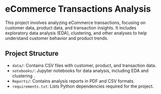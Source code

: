 # eCommerce Transactions Analysis

This project involves analyzing eCommerce transactions, focusing on customer data, product data, and transaction insights. It includes exploratory data analysis (EDA), clustering, and other analyses to help understand customer behavior and product trends.

## Project Structure

- `data/`: Contains CSV files with customer, product, and transaction data.
- `notebooks/`: Jupyter notebooks for data analysis, including EDA and clustering .
- `Reports/`: Contains analysis reports in PDF and CSV formats.
- `requirements.txt`: Lists Python dependencies required for the project.
